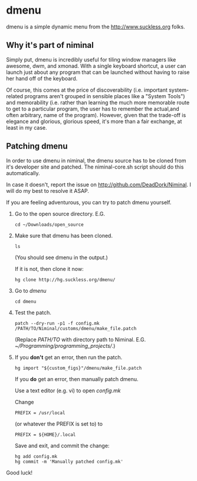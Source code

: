 dmenu
=====

dmenu is a simple dynamic menu from the <http://www.suckless.org> folks.

Why it's part of niminal
------------------------

Simply put, dmenu is incredibly useful for tiling window managers like awesome, dwm, and xmonad. With a single keyboard shortcut, a user can launch just about any program that can be launched without having to raise her hand off of the keyboard.

Of course, this comes at the price of discoverability (i.e. important system-related programs aren't grouped in sensible places like a "System Tools") and memorability (i.e. rather than learning the much more memorable route to get to a particular program, the user has to remember the actual,and often arbitrary, name of the program). However, given that the trade-off is elegance and glorious, glorious speed, it's more than a fair exchange, at least in my case.

Patching dmenu
--------------

In order to use dmenu in niminal, the dmenu source has to be cloned from it's developer site and patched. The niminal-core.sh script should do this automatically.

In case it doesn't, report the issue on <http://github.com/DeadDork/Niminal>. I will do my best to resolve it ASAP.

If you are feeling adventurous, you can try to patch dmenu yourself.

1.	Go to the open source directory. E.G.

		cd ~/Downloads/open_source

2.	Make sure that dmenu has been cloned.

		ls

	(You should see dmenu in the output.)
	
	If it is not, then clone it now:

		hg clone http://hg.suckless.org/dmenu/

3.	Go to *dmenu*

		cd dmenu

4.	Test the patch.

		patch --dry-run -p1 -f config.mk /PATH/TO/Niminal/customs/dmenu/make_file.patch

	(Replace *PATH/TO* with directory path to Niminal. E.G. *~/Programming/programming_projects/*.)
5.	If you **don't** get an error, then run the patch.

		hg import "${custom_figs}"/dmenu/make_file.patch

	If you **do** get an error, then manually patch dmenu.

	Use a text editor (e.g. vi) to open *config.mk*
	
	Change 

		PREFIX = /usr/local

	(or whatever the PREFIX is set to) to

		PREFIX = ${HOME}/.local

	Save and exit, and commit the change:

		hg add config.mk
		hg commit -m 'Manually patched config.mk'

Good luck!
